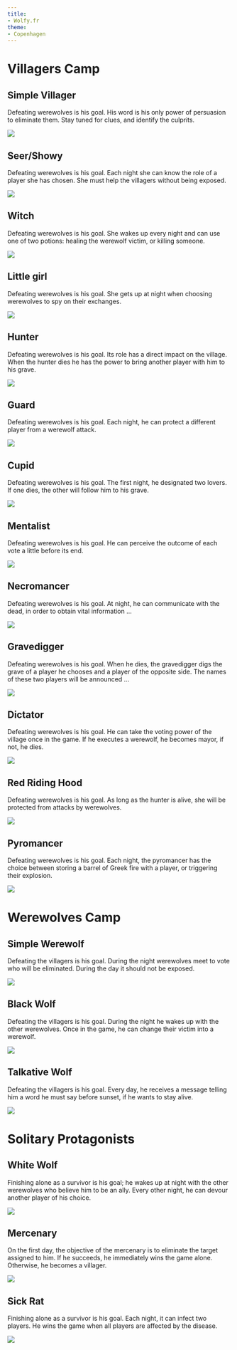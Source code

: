 ```yaml
---
title:
- Wolfy.fr
theme:
- Copenhagen
---
```


# Villagers Camp

## Simple Villager

Defeating werewolves is his goal. His word is his only power of persuasion to eliminate them. Stay tuned for clues, and identify the culprits.

![](./images/villager.svg)

## Seer/Showy

Defeating werewolves is his goal. Each night she can know the role of a player she has chosen. She must help the villagers without being exposed.

![](./images/seer.svg)

## Witch

Defeating werewolves is his goal. She wakes up every night and can use one of two potions: healing the werewolf victim, or killing someone.

![](./images/witch.svg)

## Little girl

Defeating werewolves is his goal. She gets up at night when choosing werewolves to spy on their exchanges.

![](./images/little_girl.svg)

## Hunter

Defeating werewolves is his goal. Its role has a direct impact on the village. When the hunter dies he has the power to bring another player with him to his grave.

![](./images/hunter.svg)

## Guard

Defeating werewolves is his goal. Each night, he can protect a different player from a werewolf attack.

![](./images/guard.svg)

## Cupid

Defeating werewolves is his goal. The first night, he designated two lovers. If one dies, the other will follow him to his grave.

![](./images/cupid.svg)

## Mentalist

Defeating werewolves is his goal. He can perceive the outcome of each vote a little before its end.

![](./images/mentalist.svg)

## Necromancer

Defeating werewolves is his goal. At night, he can communicate with the dead, in order to obtain vital information ...

![](./images/necromencer.svg)

## Gravedigger

Defeating werewolves is his goal. When he dies, the gravedigger digs the grave of a player he chooses and a player of the opposite side. The names of these two players will be announced ...

![](./images/gravedigger.svg)

## Dictator

Defeating werewolves is his goal. He can take the voting power of the village once in the game. If he executes a werewolf, he becomes mayor, if not, he dies.

![](./images/dictator.svg)

## Red Riding Hood

Defeating werewolves is his goal. As long as the hunter is alive, she will be protected from attacks by werewolves.

![](./images/red_riding_hood.svg)

## Pyromancer

Defeating werewolves is his goal. Each night, the pyromancer has the choice between storing a barrel of Greek fire with a player, or triggering their explosion.

![](./images/pyromancer.svg)




# Werewolves Camp

## Simple Werewolf

Defeating the villagers is his goal. During the night werewolves meet to vote who will be eliminated. During the day it should not be exposed.

![](./images/werewolf.svg)

## Black Wolf

Defeating the villagers is his goal. During the night he wakes up with the other werewolves. Once in the game, he can change their victim into a werewolf.

![](./images/black_wolf.svg)

## Talkative Wolf

Defeating the villagers is his goal. Every day, he receives a message telling him a word he must say before sunset, if he wants to stay alive.

![](./images/talkative_wolf.svg)





# Solitary Protagonists

## White Wolf

Finishing alone as a survivor is his goal; he wakes up at night with the other werewolves who believe him to be an ally. Every other night, he can devour another player of his choice.

![](./images/white_wolf.svg)

## Mercenary

On the first day, the objective of the mercenary is to eliminate the target assigned to him. If he succeeds, he immediately wins the game alone. Otherwise, he becomes a villager.

![](./images/mercenary.svg)

## Sick Rat

Finishing alone as a survivor is his goal. Each night, it can infect two players. He wins the game when all players are affected by the disease.

![](./images/sick_rat.svg)
